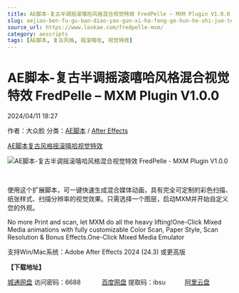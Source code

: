 ```yaml
---
title: AE脚本-复古半调摇滚嘻哈风格混合视觉特效 FredPelle – MXM Plugin V1.0.0
slug: aejiao-ben-fu-gu-ban-diao-yao-gun-xi-ha-feng-ge-hun-he-shi-jue-te-xiao-fredpelle-mxm-plugin-v1-0-0
source_url: https://www.lookae.com/fredpelle-mxm/
category: aescripts
tags: [AE脚本, 复古风格, 摇滚嘻哈, 视觉特效]
---
```

# AE脚本-复古半调摇滚嘻哈风格混合视觉特效 FredPelle – MXM Plugin V1.0.0

2024/04/11 18:27

作者：大众脸
分类：[AE脚本](https://www.lookae.com/after-effects/aescripts/) / [After Effects](https://www.lookae.com/after-effects/)

[AE脚本](https://www.lookae.com/tag/ae%e8%84%9a%e6%9c%ac/)[复古风格](https://www.lookae.com/tag/%e5%a4%8d%e5%8f%a4%e9%a3%8e%e6%a0%bc/)[摇滚嘻哈](https://www.lookae.com/tag/%e6%91%87%e6%bb%9a%e5%98%bb%e5%93%88/)[视觉特效](https://www.lookae.com/tag/%e8%a7%86%e8%a7%89%e7%89%b9%e6%95%88/)

![AE脚本-复古半调摇滚嘻哈风格混合视觉特效 FredPelle - MXM Plugin V1.0.0](https://www.lookae.com/wp-content/uploads/2024/04/FredPelle-MXM-Plugin.jpg "AE脚本-复古半调摇滚嘻哈风格混合视觉特效 FredPelle - MXM Plugin V1.0.0-LookAE.com")

﻿

使用这个扩展脚本，可一键快速生成混合媒体动画，具有完全可定制的彩色扫描、纸张样式、扫描分辨率的视觉效果。只需选择一个图层，启动MXM并开始自定义您的外观。

No more Print and scan, let MXM do all the heavy lifting!One-Click Mixed Media animations with fully customizable Color Scan, Paper Style, Scan Resolution & Bonus Effects.One-Click Mixed Media Emulator

支持Win/Mac系统：Adobe After Effects 2024 (24.3) 或更高版

**【下载地址】**

[城通网盘](https://url70.ctfile.com/f/2827370-1051367098-7748b3?p=4431) 访问密码：6688            [百度网盘](https://pan.baidu.com/s/1_iOv5PYO8pWXQnImS4TOxg?pwd=ibsu) 提取码：ibsu           [阿里云盘](https://www.alipan.com/s/DqsYFawiVFp)

